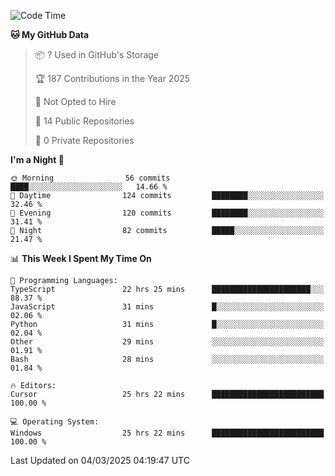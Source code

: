 <!--START_SECTION:waka-->
![Code Time](http://img.shields.io/badge/Code%20Time-6%2C729%20hrs%2033%20mins-blue)

**🐱 My GitHub Data** 

> 📦 ? Used in GitHub's Storage 
 > 
> 🏆 187 Contributions in the Year 2025
 > 
> 🚫 Not Opted to Hire
 > 
> 📜 14 Public Repositories 
 > 
> 🔑 0 Private Repositories 
 > 
**I'm a Night 🦉** 

```text
🌞 Morning                56 commits          ████░░░░░░░░░░░░░░░░░░░░░   14.66 % 
🌆 Daytime                124 commits         ████████░░░░░░░░░░░░░░░░░   32.46 % 
🌃 Evening                120 commits         ████████░░░░░░░░░░░░░░░░░   31.41 % 
🌙 Night                  82 commits          █████░░░░░░░░░░░░░░░░░░░░   21.47 % 
```


📊 **This Week I Spent My Time On** 

```text
💬 Programming Languages: 
TypeScript               22 hrs 25 mins      ██████████████████████░░░   88.37 % 
JavaScript               31 mins             █░░░░░░░░░░░░░░░░░░░░░░░░   02.06 % 
Python                   31 mins             █░░░░░░░░░░░░░░░░░░░░░░░░   02.04 % 
Other                    29 mins             ░░░░░░░░░░░░░░░░░░░░░░░░░   01.91 % 
Bash                     28 mins             ░░░░░░░░░░░░░░░░░░░░░░░░░   01.84 % 

🔥 Editors: 
Cursor                   25 hrs 22 mins      █████████████████████████   100.00 % 

💻 Operating System: 
Windows                  25 hrs 22 mins      █████████████████████████   100.00 % 
```


 Last Updated on 04/03/2025 04:19:47 UTC
<!--END_SECTION:waka-->


